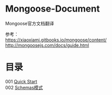 # Mongoose-Document
Mongoose官方文档翻译

参考：     
https://xiaoxiami.gitbooks.io/mongoose/content/     
http://mongoosejs.com/docs/guide.html

# 目录     

001 [Quick Start](https://github.com/luosijie/Mongoose-Document/blob/master/%5B001%5D%20Quick%20Start.md)      
002 [Schemas模式](https://github.com/luosijie/Mongoose-Document/blob/master/%5B002%5D%20Schemas.md)    

